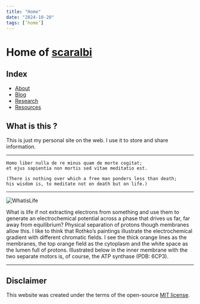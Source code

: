 ```yaml
---
title: "Home"
date: "2024-10-20"
tags: [’home’]
---
```


# Home of [scaralbi](/home/)


## Index
* [About](/about/)
* [Blog](/blog/)
* [Research](/research/)  
* [Resources](/resources/)


## What is this ?
This is just my personal site on the web.
I use it to store and share information.

---

```
Homo liber nulla de re minus quam de morte cogitat; 
et ejus sapientia non mortis sed vitae meditatio est.  
```
```
(There is nothing over which a free man ponders less than death; 
his wisdom is, to meditate not on death but on life.)
```
    
--- 

![WhatisLife](/atpase.jpg)

What is life if not extracting electrons from something and use them to generate an electrochemical potential across a phase that drives us far, far away from equilibrium? Physical separation of protons though membranes allow this. I like to think that Rothko’s paintings illustrate the electrochemical gradient with different chromatic fields. I see the thick orange lines as the membranes, the top orange field as the cytoplasm and the white space as the lumen full of protons. Illustrated below in the inner membrane with the two separate motors is, of course, the ATP synthase (PDB: 6CP3).

--- 

## Disclaimer
This website was created under the terms of the open-source [MIT license](https://opensource.org/licenses/MIT).
